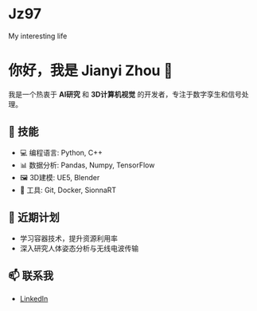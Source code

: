 # Jz97
My interesting life
# 你好，我是 Jianyi Zhou 👋

我是一个热衷于 **AI研究** 和 **3D计算机视觉** 的开发者，专注于数字孪生和信号处理。

## 🚀 技能
- 💻 编程语言: Python, C++
- 📊 数据分析: Pandas, Numpy, TensorFlow
- 🖼️ 3D建模: UE5, Blender
- 🔧 工具: Git, Docker, SionnaRT

## 🌱 近期计划
- 学习容器技术，提升资源利用率
- 深入研究人体姿态分析与无线电波传输

## 📫 联系我
- [LinkedIn](hwww.linkedin.com/in/jianyi-zhou-42ba3a318)

